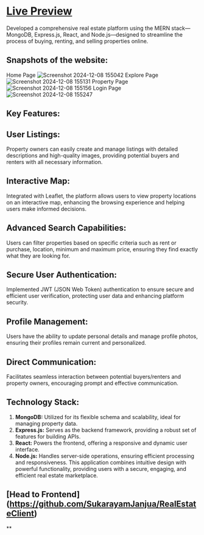 # [Live Preview](https://main--urbanestj.netlify.app/)
Developed a comprehensive real estate platform using the MERN stack—MongoDB, Express.js, React, and Node.js—designed to streamline the process of buying, renting, and selling properties online.

## Snapshots of the website:
Home Page
![Screenshot 2024-12-08 155042](https://github.com/user-attachments/assets/a782cbab-4f40-4ecd-8155-0d752056f160)
Explore Page
![Screenshot 2024-12-08 155131](https://github.com/user-attachments/assets/8adafbc0-e167-4ffb-8acf-39e1107bad72)
Property Page
![Screenshot 2024-12-08 155156](https://github.com/user-attachments/assets/28635750-671e-4579-8a86-9874e58b4361)
Login Page
![Screenshot 2024-12-08 155247](https://github.com/user-attachments/assets/ea49a530-ad34-4311-b65c-3fe9caf30c49)

## Key Features:
## User Listings:
Property owners can easily create and manage listings with detailed descriptions and high-quality images, providing potential buyers and renters with all necessary information.

## Interactive Map:
Integrated with Leaflet, the platform allows users to view property locations on an interactive map, enhancing the browsing experience and helping users make informed decisions.

## Advanced Search Capabilities:
Users can filter properties based on specific criteria such as rent or purchase, location, minimum and maximum price, ensuring they find exactly what they are looking for.

## Secure User Authentication:
Implemented JWT (JSON Web Token) authentication to ensure secure and efficient user verification, protecting user data and enhancing platform security.

## Profile Management:
Users have the ability to update personal details and manage profile photos, ensuring their profiles remain current and personalized.

## Direct Communication:
Facilitates seamless interaction between potential buyers/renters and property owners, encouraging prompt and effective communication.

## Technology Stack:
1. **MongoDB:** Utilized for its flexible schema and scalability, ideal for managing property data.
2. **Express.js:** Serves as the backend framework, providing a robust set of features for building APIs.
3. **React:** Powers the frontend, offering a responsive and dynamic user interface.
4. **Node.js:** Handles server-side operations, ensuring efficient processing and responsiveness.
This application combines intuitive design with powerful functionality, providing users with a secure, engaging, and efficient real estate marketplace.

## [Head to Frontend] (https://github.com/SukarayamJanjua/RealEstateClient)







**
